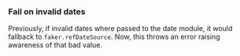 ### Fail on invalid dates

Previously, if invalid dates where passed to the date module, it would fallback to `faker.refDateSource`.
Now, this throws an error raising awareness of that bad value.
